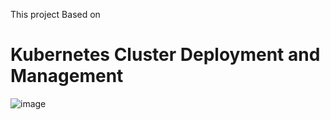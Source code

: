 This project Based on

#  Kubernetes Cluster Deployment and Management

![image](https://github.com/user-attachments/assets/cf5d9f85-1cfe-42cc-bbe6-313179b1eefa)

